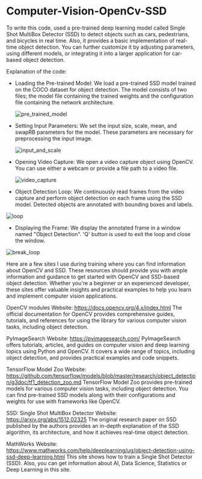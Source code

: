 # Computer-Vision-OpenCv-SSD

To write this code, used a pre-trained deep learning model called Single Shot MultiBox Detector (SSD) to detect objects such as cars, pedestrians, and bicycles in real time. Also, it provides a basic implementation of real-time object detection. You can further customize it by adjusting parameters, using different models, or integrating it into a larger application for car-based object detection.

Explanation of the code:

- Loading the Pre-trained Model: We load a pre-trained SSD model trained on the COCO dataset for object detection. The model consists of two files; the model file containing the trained weights and the configuration file containing the network architecture.

  ![pre_trained_model](https://github.com/ProfUgur/Computer-Vision-OpenCv-SSD/assets/148859613/ae90b296-a3e2-4c6a-bc92-3533811d9d35)

- Setting Input Parameters: We set the input size, scale, mean, and swapRB parameters for the model. These parameters are necessary for preprocessing the input image.

  ![input_and_scale](https://github.com/ProfUgur/Computer-Vision-OpenCv-SSD/assets/148859613/8fbf53ed-c021-4083-a090-6d7cf8dfdd86)

- Opening Video Capture: We open a video capture object using OpenCV. You can use either a webcam or provide a file path to a video file.

  ![video_capture](https://github.com/ProfUgur/Computer-Vision-OpenCv-SSD/assets/148859613/fd42c814-1060-4b3b-bc50-861c20175ce7)

- Object Detection Loop: We continuously read frames from the video capture and perform object detection on each frame using the SSD model. Detected objects are annotated with bounding boxes and labels.

 ![loop](https://github.com/ProfUgur/Computer-Vision-OpenCv-SSD/assets/148859613/fda4c618-aa3d-4e15-b0ec-715322a8c329)

- Displaying the Frame: We display the annotated frame in a window named "Object Detection". 'Q' button is used to exit the loop and close the window.

 ![break_loop](https://github.com/ProfUgur/Computer-Vision-OpenCv-SSD/assets/148859613/c33bdc73-1eea-4e98-9f42-0d851f945ec1)

Here are a few sites I use during training where you can find information about OpenCV and SSD. These resources should provide you with ample information and guidance to get started with OpenCV and SSD-based object detection. Whether you're a beginner or an experienced developer, these sites offer valuable insights and practical examples to help you learn and implement computer vision applications.

OpenCV modules
Website: https://docs.opencv.org/4.x/index.html
The official documentation for OpenCV provides comprehensive guides, tutorials, and references for using the library for various computer vision tasks, including object detection.

PyImageSearch
Website: https://pyimagesearch.com/
PyImageSearch offers tutorials, articles, and guides on computer vision and deep learning topics using Python and OpenCV. It covers a wide range of topics, including object detection, and provides practical examples and code snippets.

TensorFlow Model Zoo
Website: https://github.com/tensorflow/models/blob/master/research/object_detection/g3doc/tf1_detection_zoo.md
TensorFlow Model Zoo provides pre-trained models for various computer vision tasks, including object detection. You can find pre-trained SSD models along with their configurations and weights for use with frameworks like OpenCV.

SSD: Single Shot MultiBox Detector
Website: https://arxiv.org/abs/1512.02325
The original research paper on SSD published by the authors provides an in-depth explanation of the SSD algorithm, its architecture, and how it achieves real-time object detection.

MathWorks
Website: https://www.mathworks.com/help/deeplearning/ug/object-detection-using-ssd-deep-learning.html
This site shows how to train a Single Shot Detector (SSD). Also, you can get information about AI, Data Science, Statistics or Deep Learning in this site.
